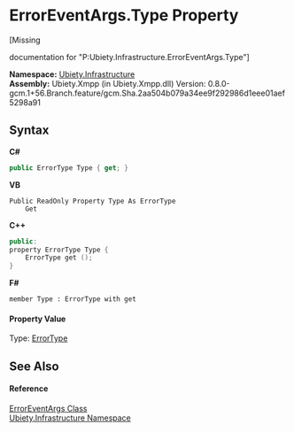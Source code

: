 # ErrorEventArgs.Type Property 
 

\[Missing <summary> documentation for "P:Ubiety.Infrastructure.ErrorEventArgs.Type"\]

**Namespace:**&nbsp;<a href="7349ff87-094b-cd2f-6f99-c82eea293e78">Ubiety.Infrastructure</a><br />**Assembly:**&nbsp;Ubiety.Xmpp (in Ubiety.Xmpp.dll) Version: 0.8.0-gcm.1+56.Branch.feature/gcm.Sha.2aa504b079a34ee9f292986d1eee01aef5298a91

## Syntax

**C#**<br />
``` C#
public ErrorType Type { get; }
```

**VB**<br />
``` VB
Public ReadOnly Property Type As ErrorType
	Get
```

**C++**<br />
``` C++
public:
property ErrorType Type {
	ErrorType get ();
}
```

**F#**<br />
``` F#
member Type : ErrorType with get

```


#### Property Value
Type: <a href="a7fe2264-b531-3d6d-7827-1567e3d65dd9">ErrorType</a>

## See Also


#### Reference
<a href="be6c8c69-04b0-1030-ddac-26d83d952d5c">ErrorEventArgs Class</a><br /><a href="7349ff87-094b-cd2f-6f99-c82eea293e78">Ubiety.Infrastructure Namespace</a><br />